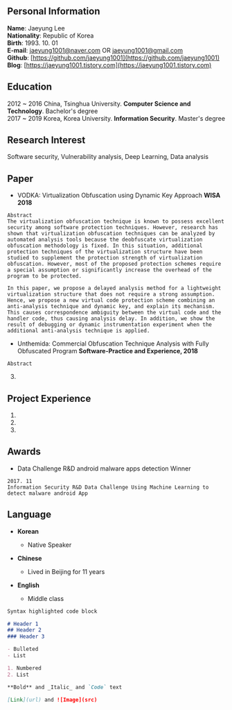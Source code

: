 ## Personal Information

<strong>Name</strong>:   Jaeyung Lee<br>
<strong>Nationality</strong>:   Republic of Korea <br>
<strong>Birth</strong>:  1993. 10. 01<br>
<strong>E-mail</strong>: jaeyung1001@naver.com OR jaeyung1001@gmail.com<br>
<strong>Github</strong>: [https://github.com/jaeyung1001](https://github.com/jaeyung1001)<br>
<strong>Blog</strong>:   [https://jaeyung1001.tistory.com](https://jaeyung1001.tistory.com)<br>

## Education

2012 ~ 2016 China, Tsinghua University. <strong>Computer Science and Technology</strong>. Bachelor's degree <br>
2017 ~ 2019 Korea, Korea University. <strong>Information Security</strong>. Master's degree <br>

## Research Interest

Software security, Vulnerability analysis, Deep Learning, Data analysis

## Paper

- VODKA: Virtualization Obfuscation using Dynamic Key Approach <strong>WISA 2018</strong>
```
Abstract
The virtualization obfuscation technique is known to possess excellent security among software protection techniques. However, research has shown that virtualization obfuscation techniques can be analyzed by automated analysis tools because the deobfuscate virtualization obfuscation methodology is fixed. In this situation, additional protection techniques of the virtualization structure have been studied to supplement the protection strength of virtualization obfuscation. However, most of the proposed protection schemes require a special assumption or significantly increase the overhead of the program to be protected.

In this paper, we propose a delayed analysis method for a lightweight virtualization structure that does not require a strong assumption. Hence, we propose a new virtual code protection scheme combining an anti-analysis technique and dynamic key, and explain its mechanism. This causes correspondence ambiguity between the virtual code and the handler code, thus causing analysis delay. In addition, we show the result of debugging or dynamic instrumentation experiment when the additional anti-analysis technique is applied.
```

- Unthemida: Commercial Obfuscation Technique Analysis with Fully Obfuscated Program <strong>Software-Practice and Experience, 2018</strong>
```
Abstract
```

3. 

## Project Experience

1. 
2. 
3. 

## Awards

- Data Challenge R&D android malware apps detection Winner
```
2017. 11
Information Security R&D Data Challenge Using Machine Learning to detect malware android App
```

## Language

- **Korean**
  - Native Speaker
  
- **Chinese**
  - Lived in Beijing for 11 years
  
- **English**
  - Middle class
  
```markdown
Syntax highlighted code block

# Header 1
## Header 2
### Header 3

- Bulleted
- List

1. Numbered
2. List

**Bold** and _Italic_ and `Code` text

[Link](url) and ![Image](src)
```


